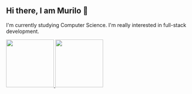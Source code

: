 ## Hi there, I am Murilo 👋 ##

I'm currently studying Computer Science. 
I'm really interested in full-stack development.

<div>
  <a href="http://beacons.ai/MFuzikawa">
    <img height="130cm" src="https://github-readme-stats.vercel.app/api?username=MFuzikawa&show_icons=true&theme=dracula&include_all_commits+true&count_private+true" />
    
 <img height="130cm" src="https://github-readme-stats.vercel.app/api/top-langs/?username=MFuzikawa&layout=compact&langs_count=16&theme=dracula" />
</div>


